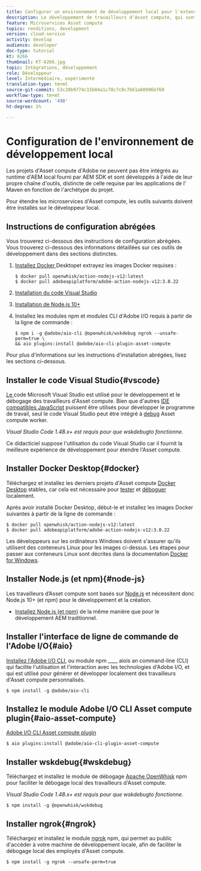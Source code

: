 ```yaml
---
title: Configurer un environnement de développement local pour l'extensibilité des Assets compute
description: Le développement de travailleurs d'Asset compute, qui sont des applications JavaScript Node.js, nécessite des outils de développement spécifiques qui diffèrent du développement AEM traditionnel, allant de Node.js et de divers modules npm à Docker Desktop et à Microsoft Visual Studio Code.
feature: Microservices Asset compute
topics: renditions, development
version: cloud-service
activity: develop
audience: developer
doc-type: tutorial
kt: 6266
thumbnail: KT-6266.jpg
topic: Intégrations, développement
role: Développeur
level: Intermédiaire, expérimenté
translation-type: tm+mt
source-git-commit: 53c20b9774c15b04a1c78c7c0c7b61a60996bf60
workflow-type: tm+mt
source-wordcount: '498'
ht-degree: 1%

---
```



# Configuration de l&#39;environnement de développement local

Les projets d&#39;Asset compute d&#39;Adobe ne peuvent pas être intégrés au runtime d&#39;AEM local fourni par AEM SDK et sont développés à l&#39;aide de leur propre chaîne d&#39;outils, distincte de celle requise par les applications de l&#39; Maven en fonction de l&#39;archétype du projet.

Pour étendre les microservices d&#39;Asset compute, les outils suivants doivent être installés sur le développeur local.

## Instructions de configuration abrégées

Vous trouverez ci-dessous des instructions de configuration abrégées. Vous trouverez ci-dessous des informations détaillées sur ces outils de développement dans des sections distinctes.

1. [Installez Docker ](https://www.docker.com/products/docker-desktop) Desktopet extrayez les images Docker requises :

   ```
   $ docker pull openwhisk/action-nodejs-v12:latest
   $ docker pull adobeapiplatform/adobe-action-nodejs-v12:3.0.22
   ```

1. [Installation du code Visual Studio](https://code.visualstudio.com/download)
1. [Installation de Node.js 10+](../../local-development-environment/development-tools.md#node-js)
1. Installez les modules npm et modules CLI d&#39;Adobe I/O requis à partir de la ligne de commande :

   ```
   $ npm i -g @adobe/aio-cli @openwhisk/wskdebug ngrok --unsafe-perm=true \
   && aio plugins:install @adobe/aio-cli-plugin-asset-compute
   ```

Pour plus d&#39;informations sur les instructions d&#39;installation abrégées, lisez les sections ci-dessous.

## Installer le code Visual Studio{#vscode}

[Le ](https://code.visualstudio.com/download) code Microsoft Visual Studio est utilisé pour le développement et le débogage des travailleurs d&#39;Asset compute. Bien que d&#39;autres [IDE compatibles JavaScript](../../local-development-environment/development-tools.md#set-up-the-development-ide) puissent être utilisés pour développer le programme de travail, seul le code Visual Studio peut être intégré à [debug](../test-debug/debug.md) Asset compute worker.

_Visual Studio Code 1.48.x+ est requis pour que  [](#wskdebug) wskdebugto fonctionne._

Ce didacticiel suppose l&#39;utilisation du code Visual Studio car il fournit la meilleure expérience de développement pour étendre l&#39;Asset compute.

## Installer Docker Desktop{#docker}

Téléchargez et installez les derniers projets d&#39;Asset compute [Docker Desktop](https://www.docker.com/products/docker-desktop) stables, car cela est nécessaire pour [tester](../test-debug/test.md) et [déboguer](../test-debug/debug.md) localement.

Après avoir installé Docker Desktop, début-le et installez les images Docker suivantes à partir de la ligne de commande :

```
$ docker pull openwhisk/action-nodejs-v12:latest
$ docker pull adobeapiplatform/adobe-action-nodejs-v12:3.0.22
```

Les développeurs sur les ordinateurs Windows doivent s&#39;assurer qu&#39;ils utilisent des conteneurs Linux pour les images ci-dessus. Les étapes pour passer aux conteneurs Linux sont décrites dans la documentation [Docker for Windows](https://docs.docker.com/docker-for-windows/).

## Installer Node.js (et npm){#node-js}

Les travailleurs d’Asset compute sont basés sur [Node.js](https://nodejs.org/) et nécessitent donc Node.js 10+ (et npm) pour le développement et la création.

+ [Installez Node.js (et npm)](../../local-development-environment/development-tools.md#node-js) de la même manière que pour le développement AEM traditionnel.

## Installer l&#39;interface de ligne de commande de l&#39;Adobe I/O{#aio}

[Installez l&#39;Adobe I/O CLI](../../local-development-environment/development-tools.md#aio-cli), ou module npm  ____ aiois an command-line (CLI) qui facilite l&#39;utilisation et l&#39;interaction avec les technologies d&#39;Adobe I/O, et qui est utilisé pour générer et développer localement des travailleurs d&#39;Asset compute personnalisés.

```
$ npm install -g @adobe/aio-cli
```

## Installez le module Adobe I/O CLI Asset compute plugin{#aio-asset-compute}

[Adobe I/O CLI Asset compute plugin](https://github.com/adobe/aio-cli-plugin-asset-compute)

```
$ aio plugins:install @adobe/aio-cli-plugin-asset-compute
```

## Installer wskdebug{#wskdebug}

Téléchargez et installez le module de débogage [Apache OpenWhisk](https://www.npmjs.com/package/@openwhisk/wskdebug) npm pour faciliter le débogage local des travailleurs d&#39;Asset compute.

_Visual Studio Code 1.48.x+ est requis pour que  [](#wskdebug) wskdebugto fonctionne._

```
$ npm install -g @openwhisk/wskdebug
```

## Installer ngrok{#ngrok}

Téléchargez et installez le module [ngrok](https://www.npmjs.com/package/ngrok) npm, qui permet au public d&#39;accéder à votre machine de développement locale, afin de faciliter le débogage local des employés d&#39;Asset compute.

```
$ npm install -g ngrok --unsafe-perm=true
```
